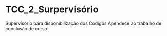# TCC_2_Surpervisório
Supervisório para disponibilização dos Códigos Apendece ao trabalho de conclusão de curso
